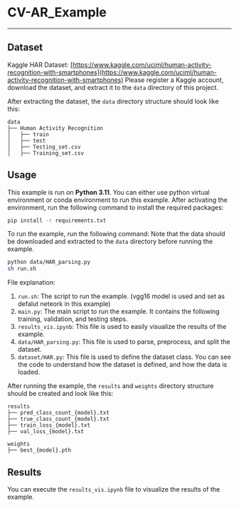 
# CV-AR_Example

---

## Dataset

Kaggle HAR Dataset: [https://www.kaggle.com/uciml/human-activity-recognition-with-smartphones](https://www.kaggle.com/uciml/human-activity-recognition-with-smartphones)
Please register a Kaggle account, download the dataset, and extract it to the `data` directory of this project.

After extracting the dataset, the `data` directory structure should look like this:

```plain
data
├── Human Activity Recognition
│   ├── train
│   ├── test
│   ├── Testing_set.csv
│   ├── Training_set.csv
```

## Usage

This example is run on **Python 3.11**. You can either use python virtual environment or conda environment to run this example.
After activating the environment, run the following command to install the required packages:

```bash
pip install -r requirements.txt
```

To run the example, run the following command:
Note that the data should be downloaded and extracted to the `data` directory before running the example.

```bash
python data/HAR_parsing.py
sh run.sh
```

File explanation:

1. `run.sh`: The script to run the example. (vgg16 model is used and set as defalut neteork in this example)
2. `main.py`: The main script to run the example. It contains the following training, validation, and testing steps.
3. `results_vis.ipynb`: This file is used to easily visualize the results of the example.
4. `data/HAR_parsing.py`: This file is used to parse, preprocess, and split the dataset.
5. `dataset/HAR.py`: This file is used to define the dataset class. You can see the code to understand how the dataset is defined, and how the data is loaded.

After running the example, the `results` and `weights` directory structure should be created and look like this:

```plain
results
├── pred_class_count_{model}.txt
├── true_class_count_{model}.txt
├── train_loss_{model}.txt
├── val_loss_{model}.txt
```

```plain
weights
├── best_{model}.pth
```

## Results

You can execute the `results_vis.ipynb` file to visualize the results of the example.

